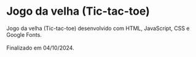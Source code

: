 # Jogo da velha (Tic-tac-toe)

Jogo da velha (Tic-tac-toe) desenvolvido com HTML, JavaScript, CSS e Google Fonts.
<br><br>
Finalizado em 04/10/2024.